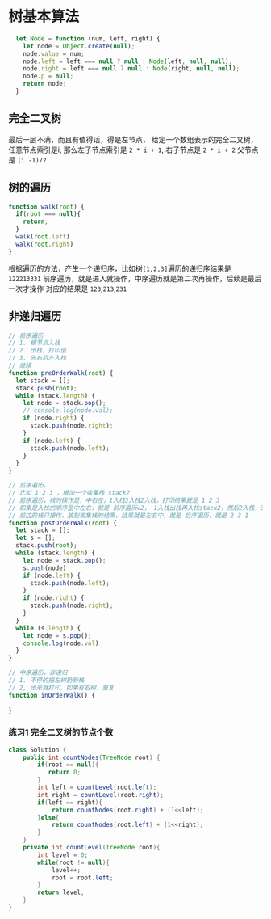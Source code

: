 # 树基本算法
```javascript
  let Node = function (num, left, right) {
    let node = Object.create(null);
    node.value = num;
    node.left = left === null ? null : Node(left, null, null);
    node.right = left === null ? null : Node(right, null, null);
    node.p = null;
    return node;
  }
```

## 完全二叉树
最后一层不满，而且有值得话，得是左节点，
给定一个数组表示的完全二叉树，
任意节点索引是i,
那么左子节点索引是 `2 * i + 1`, 右子节点是 `2 * i + 2` 
父节点是 `(i -1)/2`

## 树的遍历
```javascript
function walk(root) {
  if(root === null){
    return;
  }
  walk(root.left)
  walk(root.right)
}

```
根据遍历的方法，产生一个递归序，比如树`[1,2,3]`遍历的递归序结果是 `122213331`
前序遍历，就是进入就操作，中序遍历就是第二次再操作，后续是最后一次才操作
对应的结果是 `123`,`213`,`231`

## 非递归遍历
```javascript
// 前序遍历
// 1. 根节点入栈
// 2. 出栈，打印值
// 3. 先右后左入栈
// 继续
function preOrderWalk(root) {
  let stack = [];
  stack.push(root);
  while (stack.length) {
    let node = stack.pop();
    // console.log(node.val);
    if (node.right) {
      stack.push(node.right);
    }
    if (node.left) {
      stack.push(node.left);
    }
  }
}

// 后序遍历，
// 比如 1 2 3 ，增加一个收集栈 stack2
// 前序遍历，栈的操作是，中右左，1入栈3入栈2入栈，打印结果就是 1 2 3 
// 如果是入栈的顺序是中左右，就是 前序遍历v2， 1入栈出栈再入栈stack2，然后2入栈，3入栈，然后3出栈2出栈放到stack2
// 前边的栈只操作，放到收集栈的结果，结果就是左右中，就是 后序遍历，就是 2 3 1
function postOrderWalk(root) {
  let stack = [];
  let s = [];
  stack.push(root);
  while (stack.length) {
    let node = stack.pop();
    s.push(node)
    if (node.left) {
      stack.push(node.left);
    }
    if (node.right) {
      stack.push(node.right);
    }
  }
  while (s.length) {
    let node = s.pop();
    console.log(node.val)
  }
}

// 中序遍历，非递归
// 1. 不停的把左树扔到栈
// 2, 出来就打印，如果有右树，重复
function inOrderWalk() {
  
}

```

### 练习1 完全二叉树的节点个数
```java
class Solution {
    public int countNodes(TreeNode root) {
        if(root == null){
           return 0;
        } 
        int left = countLevel(root.left);
        int right = countLevel(root.right);
        if(left == right){
            return countNodes(root.right) + (1<<left);
        }else{
            return countNodes(root.left) + (1<<right);
        }
    }
    private int countLevel(TreeNode root){
        int level = 0;
        while(root != null){
            level++;
            root = root.left;
        }
        return level;
    }
}

```
